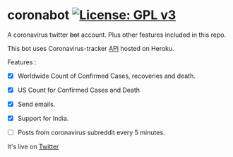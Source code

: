 # coronabot [![License: GPL v3](https://img.shields.io/badge/License-GPLv3-blue.svg)](https://www.gnu.org/licenses/gpl-3.0)

A coronavirus twitter ~~bot~~ account. Plus other features included in this repo.

This bot uses Coronavirus-tracker [API](https://coronavirus-tracker-api.herokuapp.com/all) hosted on Heroku.

Features : 

- [x] Worldwide Count of Confirmed Cases, recoveries and death.
- [x] US Count for Confirmed Cases and Death
- [x] Send emails.
- [X] Support for India.
- [ ] Posts from coronavirus subreddit every 5 minutes. 


It's live on [Twitter](https://twitter.com/thecovidude)

